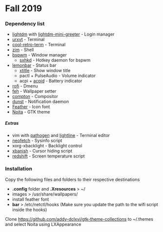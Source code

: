 # Fall 2019

### Dependency list
- [lightdm](https://wiki.ubuntu.com/LightDM) with [lightdm-mini-greeter](https://github.com/prikhi/lightdm-mini-greeter) - Login manager
- [urxvt](https://wiki.archlinux.org/index.php/rxvt-unicode) - Terminal
- [cool-retro-term](https://github.com/Swordfish90/cool-retro-term) - Terminal
- [zim](https://github.com/eriner/zim) - Shell
- [bspwm](https://github.com/baskerville/bspwm) - Window manager
    - [sxhkd](https://github.com/baskerville/sxhkd) - Hotkey daemon for bspwm
- [lemonbar](https://github.com/LemonBoy/bar) - Status bar
    - [xtitle](https://github.com/baskerville/xtitle) - Show window title
    - pactl + PulseAudio - Volume indicator
    - acpi + [acpid](https://wiki.archlinux.org/index.php/Acpid) - Battery indicator
- [rofi](https://github.com/DaveDavenport/rofi) - Dmenu
- [feh](https://github.com/derf/feh) - Wallpaper setter
- [compton](https://github.com/chjj/compton) - Compositor
- [dunst](https://github.com/dunst-project/dunst) - Notification daemon
- [Feather](https://github.com/feathericons/feather) - Icon font
- [Noita](https://github.com/addy-dclxvi/gtk-theme-collections) - GTK theme

##### Extras
- vim with [pathogen](https://github.com/tpope/vim-pathogen) and [lightline](https://github.com/itchyny/lightline.vim) - Terminal editor
- [neofetch](https://github.com/dylanaraps/neofetch) - Sysinfo script
- xorg-xbacklight - Backlight control
- [xbanish](https://github.com/jcs/xbanish) - Cursor hiding script
- [redshift](https://github.com/jonls/redshift) - Screen temperature script

### Installation
Copy the following files and folders to their respective destinations
- **.config** folder and **.Xresources** > ~/
- images > /usr/share/wallpapers/
- install feather font
- **bar** > /etc/netctl/hooks (Make sure you update the path to the wifi script inside the hooks)

Clone https://github.com/addy-dclxvi/gtk-theme-collections to ~/.themes and select Noita using LXAppearance

